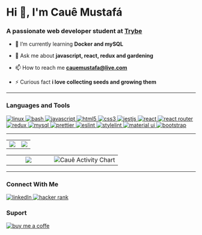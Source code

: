 # Hi 👋, I'm Cauê Mustafá

 ### A passionate web developer student at [Trybe](https://betrybe.com)
- 🌱 I’m currently learning **Docker and mySQL**

- 💬 Ask me about **javascript, react, redux and gardening**

- 📫 How to reach me **cauemustafa@live.com**

- ⚡ Curious fact **i love collecting seeds and growing them**

----
<section>
 
### Languages and Tools

  <p align="left">
    <a href="https://www.linux.org/" target="_blank" rel="noreferrer">
      <img src="https://img.shields.io/badge/Linux-FCC624?style=for-the-badge&logo=linux&logoColor=black" alt="linux"/>
    </a>
    <a href="https://www.gnu.org/software/bash/" target="_blank" rel="noreferrer">
      <img src="https://img.shields.io/badge/GNU%20Bash-4EAA25?style=for-the-badge&logo=GNU%20Bash&logoColor=white" alt="bash"/>
    </a>
    <a href="https://git-scm.com/" target="_blank" rel="noreferrer">
      <https://img.shields.io/badge/GIT-E44C30?style=for-the-badge&logo=git&logoColor=white" alt="git"/>
    </a>
    <a href="https://developer.mozilla.org/en-US/docs/Web/JavaScript" target="_blank" rel="noreferrer">
      <img src="https://img.shields.io/badge/JavaScript-323330?style=for-the-badge&logo=javascript&logoColor=F7DF1E" alt="javascript"/>
    </a>
    <a href="https://www.w3.org/html/" target="_blank" rel="noreferrer">
      <img src="https://img.shields.io/badge/HTML5-E34F26?style=for-the-badge&logo=html5&logoColor=white" alt="html5"/>
    </a>
    <a href="https://www.w3schools.com/css/" target="_blank" rel="noreferrer">
      <img src="https://img.shields.io/badge/CSS3-1572B6?style=for-the-badge&logo=css3&logoColor=white" alt="css3"/>
    </a>
    <a href="https://jestjs.io" target="_blank" rel="noreferrer">
      <img src="https://img.shields.io/badge/Jest-C21325?style=for-the-badge&logo=jest&logoColor=white" alt="jestjs"/>
    </a>
    <a href="https://reactjs.org/" target="_blank" rel="noreferrer">
      <img src="https://img.shields.io/badge/React-20232A?style=for-the-badge&logo=react&logoColor=61DAFB" alt="react"/>
    </a>
    <a href="https://reactrouter.com/en/main" target="_blank" rel="noreferrer">
      <img src="https://img.shields.io/badge/React_Router-CA4245?style=for-the-badge&logo=react-router&logoColor=white" alt="react router"/>
    </a>
    <a href="https://redux.js.org" target="_blank" rel="noreferrer">
      <img src="https://img.shields.io/badge/Redux-593D88?style=for-the-badge&logo=redux&logoColor=white" alt="redux"/>
    </a>
    <a href="https://www.mysql.com/" target="_blank" rel="noreferrer">
      <img src="https://img.shields.io/badge/MySQL-005C84?style=for-the-badge&logo=mysql&logoColor=white" alt="mysql"/>
    </a>
    <a href="https://prettier.io/" target="_blank" rel="noreferrer">
      <img src="https://img.shields.io/badge/prettier-1A2C34?style=for-the-badge&logo=prettier&logoColor=F7BA3E" alt="prettier"/>
    </a>
     <a href="https://eslint.org/" target="_blank" rel="noreferrer">
      <img src="https://img.shields.io/badge/eslint-3A33D1?style=for-the-badge&logo=eslint&logoColor=white" alt="eslint"/>
    </a>
    <a href="https://stylelint.io/" target="_blank" rel="noreferrer">
      <img src="https://img.shields.io/badge/stylelint-000?style=for-the-badge&logo=stylelint&logoColor=white" alt="stylelint"/>
    </a>
    <a href="https://mui.com/pt/" target="_blank" rel="noreferrer">
      <img src="https://img.shields.io/badge/Material%20UI-007FFF?style=for-the-badge&logo=mui&logoColor=white" alt="material ui"/>
    </a>
    <a href="https://getbootstrap.com/" target="_blank" rel="noreferrer">
      <img src="https://img.shields.io/badge/Bootstrap-563D7C?style=for-the-badge&logo=bootstrap&logoColor=white" alt="bootstrap"/>
    </a>
  </p>

----
</section>

<table>
  <tr>
    <td width="50%" align="center" vertical-align="middle">
      <img src="https://github-readme-stats.vercel.app/api?username=cauemustafa&theme=tokyonight&show_icons=true&hide_border=true" />
    </td>
    <td width="50%" align="center" vertical-align="middle">
      <img src="https://github-readme-streak-stats.herokuapp.com/?user=cauemustafa&theme=tokyonight&hide_border=true" />
    </td>
  </tr>
</table>

<table>
  <tr>
    <td width="40%" align="center" vertical-align="middle">
      <img src="https://github-readme-stats.vercel.app/api/top-langs/?username=cauemustafa&layout=compact&theme=tokyonight&hide_border=true" />
    </td>
    <td width="70%" align="center" vertical-align="middle">
      <img alt="Cauê Activity Chart" src="https://activity-graph.herokuapp.com/graph?username=cauemustafa&bg_color=1a1b27&color=58a6ff&line=bf91f3&point=38bdae&hide_border=true&area_color=00ffd2&area=true" />
    </td>
  </tr>
</table>

----

### Connect With Me

<a href="https://linkedin.com/in/cauemustafa" target="_blank">
  <img src="https://img.shields.io/badge/LinkedIn-0077B5?style=for-the-badge&logo=linkedin&logoColor=white" alt="linkedIn"/>
</a>

<a href="https://www.hackerrank.com/cauemustafa" target="_blank">
  <img src="https://img.shields.io/badge/-Hackerrank-2EC866?style=for-the-badge&logo=HackerRank&logoColor=white" alt="hacker rank"/>
</a>

### Suport

<a href="https://www.buymeacoffee.com/cauemustafa" target="_blank">
  <img src="https://img.shields.io/badge/Buy_Me_A_Coffee-FFDD00?style=for-the-badge&logo=buy-me-a-coffee&logoColor=black" alt="buy me a coffe" />
</a>
